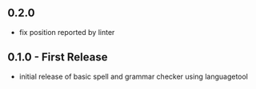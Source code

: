 ## 0.2.0
* fix position reported by linter

## 0.1.0 - First Release
* initial release of basic spell and grammar checker using languagetool
